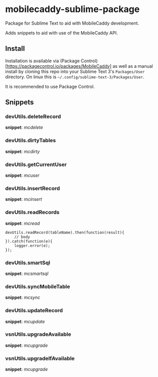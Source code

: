 # mobilecaddy-sublime-package
Package for Sublime Text to aid with MobileCaddy development.

Adds snippets to aid with use of the MobileCaddy API.

## Install

Installation is available via (Package Control)[https://packagecontrol.io/packages/MobileCaddy] as well as a manual install by cloning this repo into your Sublime Text 3's `Packages/User` directory.
On linux this is `~/.config/sublime-text-3/Packages/User`.

It is recommended to use Package Control.


## Snippets


### devUtils.deleteRecord

**snippet**: *mcdelete*


### devUtils.dirtyTables

**snippet**: *mcdirty*


### devUtils.getCurrentUser

**snippet**: *mcuser*


### devUtils.insertRecord

**snippet**: *mcinsert*


### devUtils.readRecords

**snippet**: *mcread*

```
devUtils.readRecord(tableName).then(function(result){
	// body
}).catch(function(e){
	logger.error(e);
});
```

### devUtils.smartSql

**snippet**: *mcsmartsql*


### devUtils.syncMobileTable

**snippet**: *mcsync*


### devUtils.updateRecord

**snippet**: *mcupdate*


### vsnUtils.upgradeAvailable

**snippet**: *mcupgrade*


### vsnUtils.upgradeIfAvailable

**snippet**: *mcupgrade*